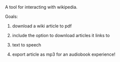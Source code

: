 A tool for interacting with wikipedia.

Goals:

1. download a wiki article to pdf

2. include the option to download articles it links to

3. text to speech

4. export article as mp3 for an audiobook experience!
